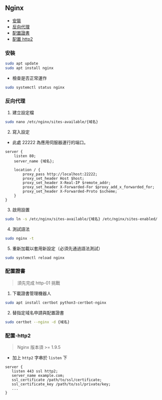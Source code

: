 ## Nginx

- [安裝](#安裝)
- [反向代理](#反向代理)
- [配置證書](#配置證書)
- [配置 http2](#配置-http2)

### 安裝

```sh
sudo apt update
sudo apt install nginx
```

- 檢查是否正常運作

```sh
sudo systemctl status nginx
```

### 反向代理

1. 建立設定檔

```sh
sudo nano /etc/nginx/sites-available/{域名}
```

2. 寫入設定

- 此處 22222 為應用伺服器運行的端口。

```
server {
    listen 80;
    server_name {域名};

    location / {
        proxy_pass http://localhost:22222;
        proxy_set_header Host $host;
        proxy_set_header X-Real-IP $remote_addr;
        proxy_set_header X-Forwarded-For $proxy_add_x_forwarded_for;
        proxy_set_header X-Forwarded-Proto $scheme;
    }
}
```

3. 啟用設置

```sh
sudo ln -s /etc/nginx/sites-available/{域名} /etc/nginx/sites-enabled/
```

4. 測試語法

```sh
sudo nginx -t
```

5. 重新加載以套用新設定（必須先通過語法測試）

```sh
sudo systemctl reload nginx
```

### 配置證書

> 須先完成 http-01 挑戰

1. 下載證書管理機器人

```sh
sudo apt install certbot python3-certbot-nginx
```

2. 替指定域名申請與配置證書

```sh
sudo certbot --nginx -d {域名}
```

### 配置-http2

> Nginx 版本須 >= 1.9.5

- 加上 `http2` 字串於 `listen` 下

```
server {
   listen 443 ssl http2;
   server_name example.com;
   ssl_certificate /path/to/ssl/certificate;
   ssl_certificate_key /path/to/ssl/private/key;
   ...
}
```
